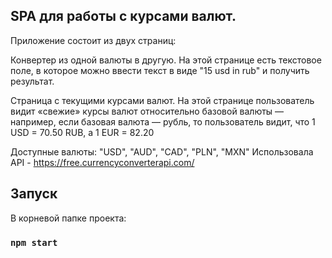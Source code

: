 ## SPA для работы с курсами валют.

Приложение состоит из двух страниц:

Конвертер из одной валюты в другую. На этой странице есть текстовое поле, в которое можно ввести текст в виде "15 usd in rub" и получить результат.

Страница с текущими курсами валют. На этой странице пользователь видит «свежие» курсы валют относительно базовой валюты — например, если базовая валюта — рубль, то пользователь видит, что 1 USD = 70.50 RUB, а 1 EUR = 82.20

Доступные валюты: "USD", "AUD", "CAD", "PLN", "MXN"
Использовала API - https://free.currencyconverterapi.com/
## Запуск

В корневой папке проекта:

### `npm start`

